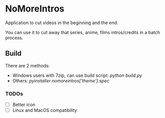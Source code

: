 # NoMoreIntros

Application to cut videos in the beginning and the end.

You can use it to cut away that series, anime, films intros/credits in a batch process.

## Build
There are 2 methods:
- Windows users with 7zip, can use build script: *python build.py*
- Others: *pyinstaller nomoreintros['theme'].spec*

### TODOs

- [ ] Better icon
- [ ] Linux and MacOS compatibility
